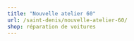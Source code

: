 ```yaml
---
title: "Nouvelle atelier 60"
url: /saint-denis/nouvelle-atelier-60/
shop: réparation de voitures
---
```

